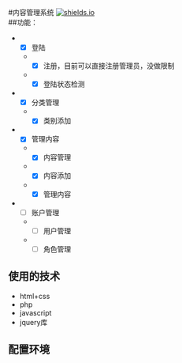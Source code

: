 #内容管理系统
[![shields.io](https://img.shields.io/badge/mysql-download-green.svg)](数据库下载地址)   
##功能：
* - [x] 登陆
   * - [x] 注册，目前可以直接注册管理员，没做限制
   * - [x] 登陆状态检测
* - [x] 分类管理
   * - [x] 类别添加
* - [x] 管理内容
   * - [x] 内容管理
   * - [x] 内容添加
   * - [x] 管理内容
* - [ ] 账户管理  
   * - [ ] 用户管理
   * - [ ] 角色管理
## 使用的技术
* html+css
* php
* javascript
* jquery库

## 配置环境

